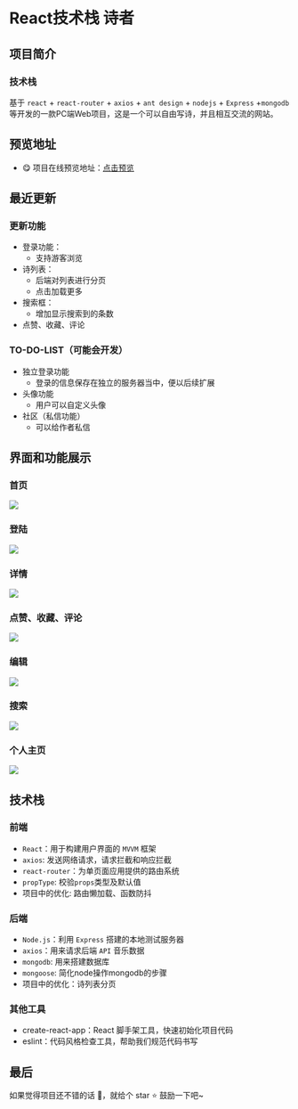 # React技术栈 诗者

## 项目简介
### 技术栈
基于 `react` + `react-router` +  `axios` + `ant design` + `nodejs` + `Express` +`mongodb` 等开发的一款PC端Web项目，这是一个可以自由写诗，并且相互交流的网站。

## 预览地址
- 😋 项目在线预览地址：[点击预览](http://47.119.125.145:5000/)

## 最近更新
### 更新功能
- 登录功能：
  - 支持游客浏览
- 诗列表：
  - 后端对列表进行分页
  - 点击加载更多
- 搜索框：
  - 增加显示搜索到的条数
- 点赞、收藏、评论

### TO-DO-LIST（可能会开发）
- 独立登录功能
  - 登录的信息保存在独立的服务器当中，便以后续扩展
- 头像功能
  - 用户可以自定义头像
- 社区（私信功能）  
  - 可以给作者私信

## 界面和功能展示
### 首页

![](https://cdn.jsdelivr.net/gh/halodong/CDN@1.4/cloudPic/shizhe/首页.PNG)
### 登陆

![](https://cdn.jsdelivr.net/gh/halodong/CDN@1.4/cloudPic/shizhe/登陆.PNG)

### 详情

![](https://cdn.jsdelivr.net/gh/halodong/CDN@1.4/cloudPic/shizhe/详情.PNG)

### 点赞、收藏、评论

![](https://cdn.jsdelivr.net/gh/halodong/CDN@1.4/cloudPic/shizhe/赞收藏.PNG)


### 编辑

![](https://cdn.jsdelivr.net/gh/halodong/CDN@1.4/cloudPic/shizhe/编辑.PNG)

### 搜索

![](https://cdn.jsdelivr.net/gh/halodong/CDN@1.4/cloudPic/shizhe/搜索.PNG)

### 个人主页

![](https://cdn.jsdelivr.net/gh/halodong/CDN@1.4/cloudPic/shizhe/个人.PNG)

## 技术栈

### 前端

- `React`：用于构建用户界面的 `MVVM` 框架
- `axios`: 发送网络请求，请求拦截和响应拦截
- `react-router`：为单页面应用提供的路由系统
- `propType`: 校验`props`类型及默认值
- 项目中的优化: 路由懒加载、函数防抖

### 后端

- `Node.js`：利用 `Express` 搭建的本地测试服务器
- `axios`：用来请求后端 `API` 音乐数据
- `mongodb`: 用来搭建数据库
- `mongoose`: 简化node操作mongodb的步骤
- 项目中的优化：诗列表分页

### 其他工具

- create-react-app：React 脚手架工具，快速初始化项目代码
- eslint：代码风格检查工具，帮助我们规范代码书写

## 最后
如果觉得项目还不错的话 👏，就给个 star ⭐ 鼓励一下吧~